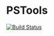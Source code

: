 # PSTools
[![Build Status](https://img.shields.io/endpoint.svg?url=https%3A%2F%2Factions-badge.atrox.dev%2FG2ft%2Fpstools%2Fbadge&style=flat)](https://actions-badge.atrox.dev/G2ft/pstools/goto)
